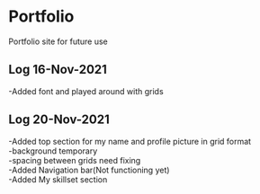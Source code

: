 # Portfolio
Portfolio site for future use

## **Log 16-Nov-2021**
-Added font and played around with grids

## **Log 20-Nov-2021**
-Added top section for my name and profile picture in grid format<br>
    -background temporary<br>
    -spacing between grids need fixing<br>
-Added Navigation bar(Not functioning yet)<br>
-Added My skillset section<br>
